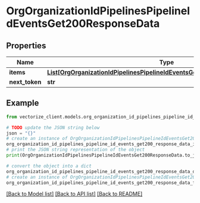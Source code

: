 # OrgOrganizationIdPipelinesPipelineIdEventsGet200ResponseData


## Properties

Name | Type | Description | Notes
------------ | ------------- | ------------- | -------------
**items** | [**List[OrgOrganizationIdPipelinesPipelineIdEventsGet200ResponseDataItemsInner]**](OrgOrganizationIdPipelinesPipelineIdEventsGet200ResponseDataItemsInner.md) |  | [optional] 
**next_token** | **str** |  | [optional] 

## Example

```python
from vectorize_client.models.org_organization_id_pipelines_pipeline_id_events_get200_response_data import OrgOrganizationIdPipelinesPipelineIdEventsGet200ResponseData

# TODO update the JSON string below
json = "{}"
# create an instance of OrgOrganizationIdPipelinesPipelineIdEventsGet200ResponseData from a JSON string
org_organization_id_pipelines_pipeline_id_events_get200_response_data_instance = OrgOrganizationIdPipelinesPipelineIdEventsGet200ResponseData.from_json(json)
# print the JSON string representation of the object
print(OrgOrganizationIdPipelinesPipelineIdEventsGet200ResponseData.to_json())

# convert the object into a dict
org_organization_id_pipelines_pipeline_id_events_get200_response_data_dict = org_organization_id_pipelines_pipeline_id_events_get200_response_data_instance.to_dict()
# create an instance of OrgOrganizationIdPipelinesPipelineIdEventsGet200ResponseData from a dict
org_organization_id_pipelines_pipeline_id_events_get200_response_data_from_dict = OrgOrganizationIdPipelinesPipelineIdEventsGet200ResponseData.from_dict(org_organization_id_pipelines_pipeline_id_events_get200_response_data_dict)
```
[[Back to Model list]](../README.md#documentation-for-models) [[Back to API list]](../README.md#documentation-for-api-endpoints) [[Back to README]](../README.md)


